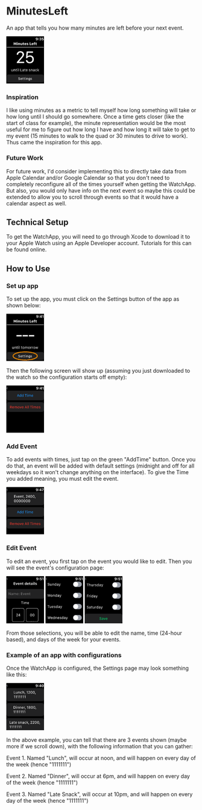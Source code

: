 # MinutesLeft
An app that tells you how many minutes are left before your next event.

<img src="images/WatchDesign.png" width=100>

### Inspiration
I like using minutes as a metric to tell myself how long something will take or how long until I should go somewhere. Once a time gets closer (like the start of class for example), the minute representation would be the most useful for me to figure out how long I have and how long it will take to get to my event (15 minutes to walk to the quad or 30 minutes to drive to work). Thus came the inspiration for this app. 

### Future Work
For future work, I'd consider implementing this to directly take data from Apple Calendar and/or Google Calendar so that you don't need to completely reconfigure all of the times yourself when getting the WatchApp. But also, you would only have info on the next event so maybe this could be extended to allow you to scroll through events so that it would have a calendar aspect as well.

## Technical Setup
To get the WatchApp, you will need to go through Xcode to download it to your Apple Watch using an Apple Developer account. Tutorials for this can be found online.

## How to Use
### Set up app
To set up the app, you must click on the Settings button of the app as shown below:

<img src="images/UnconfiguredWatchApp.png" width=100>

Then the following screen will show up (assuming you just downloaded to the watch so the configuration starts off empty):

<img src="images/EmptySettingsPage.png" width=100>

### Add Event
To add events with times, just tap on the green "AddTime" button.
Once you do that, an event will be added with default settings (midnight and off for all weekdays so it won't change anything on the interface). To give the Time you added meaning, you must edit the event.

<img src="images/AddedEvent.png" width=100>

### Edit Event
To edit an event, you first tap on the event you would like to edit. Then you will see the event's configuration page:

<img src="images/EditEvent1.png" width=100>
<img src="images/EditEvent2.png" width=100>
<img src="images/EditEvent3.png" width=100>

From those selections, you will be able to edit the name, time (24-hour based), and days of the week for your events.

### Example of an app with configurations
Once the WatchApp is configured, the Settings page may look something like this:

<img src="images/SettingsPage.png" width=100>

In the above example, you can tell that there are 3 events shown (maybe more if we scroll down), with the following information that you can gather:

Event 1. Named "Lunch", will occur at noon, and will happen on every day of the week (hence "1111111")

Event 2. Named "Dinner", will occur at 6pm, and will happen on every day of the week (hence "1111111")

Event 3. Named "Late Snack", will occur at 10pm, and will happen on every day of the week (hence "1111111")

